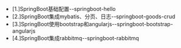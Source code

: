 

- [1.]SpringBoot基础配置--springboot-hello
- [2.]SpringBoot集成mybatis、分页、日志--springboot-goods-crud
- [3.]SpringBoot使用bootstrap和angularjs--springboot-bootstrap-angularjs
- [4.]SpringBoot集成rabbitmq--springboot-rabbitmq

